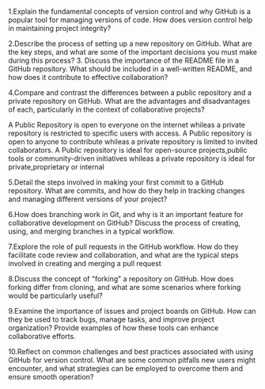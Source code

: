 1.Explain the fundamental concepts of version control and why GitHub is a popular tool for managing versions of code. How does version control help in maintaining project integrity?

2.Describe the process of setting up a new repository on GitHub. What are the key steps, and what are some of the important decisions you must make during this process?
3. Discuss the importance of the README file in a GitHub repository. What should be included in a well-written README, and how does it contribute to effective collaboration?

4.Compare and contrast the differences between a public repository and a private repository on GitHub. What are the advantages and disadvantages of each, particularly in the context of collaborative projects?

 A Public Repository is open to everyone on the internet whileas a private repository is restricted to specific users with access.
A Public repository is open to anyone to contribute whileas a private repository is limited to invited collaborators.
A Public repository is ideal for open-source projects,public tools or community-driven initiatives whileas a private repository is ideal for private,proprietary or internal 

5.Detail the steps involved in making your first commit to a GitHub repository. What are commits, and how do they help in tracking changes and managing different versions of your project?

 6.How does branching work in Git, and why is it an important feature for collaborative development on GitHub? Discuss the process of creating, using, and merging branches in a typical workflow.
 
7.Explore the role of pull requests in the GitHub workflow. How do they facilitate code review and collaboration, and what are the typical steps involved in creating and merging a pull request 

8.Discuss the concept of "forking" a repository on GitHub. How does forking differ from cloning, and what are some scenarios where forking would be particularly useful?

9.Examine the importance of issues and project boards on GitHub. How can they be used to track bugs, manage tasks, and improve project organization? Provide examples of how these tools can enhance collaborative efforts.

10.Reflect on common challenges and best practices associated with using GitHub for version control. What are some common pitfalls new users might encounter, and what strategies can be employed to overcome them and ensure smooth operation?

























	
